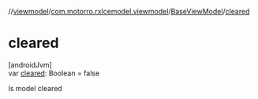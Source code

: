 //[viewmodel](../../../index.md)/[com.motorro.rxlcemodel.viewmodel](../index.md)/[BaseViewModel](index.md)/[cleared](cleared.md)

# cleared

[androidJvm]\
var [cleared](cleared.md): Boolean = false

Is model cleared
